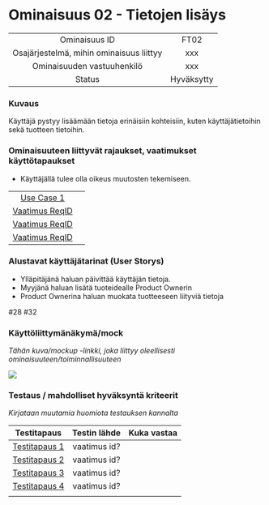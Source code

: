 # Ominaisuus 02 - Tietojen lisäys

| | |
|:-:|:-:|
| Ominaisuus ID | FT02 |
| Osajärjestelmä, mihin ominaisuus liittyy | xxx |
| Ominaisuuden vastuuhenkilö | xxx |
| Status | Hyväksytty |

### Kuvaus

Käyttäjä pystyy lisäämään tietoja erinäisiin kohteisiin, kuten käyttäjätietoihin sekä tuotteen tietoihin.

### Ominaisuuteen liittyvät rajaukset, vaatimukset käyttötapaukset

* Käyttäjällä tulee olla oikeus muutosten tekemiseen. 

| | |
|:-:|:-:|
| [Use Case 1](Use_Case_4_Paivittaminen(elinkaari).md) | |
| [Vaatimus ReqID]() |  | 
| [Vaatimus ReqID]() |  | 
| [Vaatimus ReqID]() |  | 

### Alustavat käyttäjätarinat (User Storys)

* Ylläpitäjänä haluan päivittää käyttäjän tietoja.
* Myyjänä haluan lisätä tuoteidealle Product Ownerin
* Product Ownerina haluan muokata tuotteeseen liityviä tietoja

#28 #32


### Käyttöliittymänäkymä/mock 

*Tähän kuva/mockup -linkki, joka liittyy oleellisesti ominaisuuteen/toiminnallisuuteen*

![](https://openclipart.org/image/300px/svg_to_png/247488/1461589195.png)


### Testaus / mahdolliset hyväksyntä kriteerit 

*Kirjataan muutamia huomiota testauksen kannalta*

| Testitapaus  | Testin lähde  | Kuka vastaa  |
|:-: | :-:|:-:|
| [Testitapaus 1]()  | vaatimus id?   |   |
| [Testitapaus 2]()  | vaatimus id?   |   |
| [Testitapaus 3]()  | vaatimus id?   |   |
| [Testitapaus 4]()  | vaatimus id?   |   |
| | |





